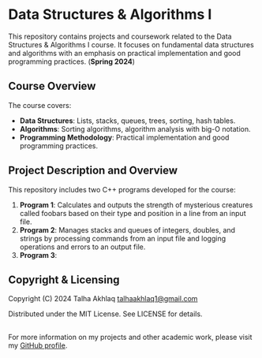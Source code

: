 # Data Structures & Algorithms I

This repository contains projects and coursework related to the Data Structures & Algorithms I course. It focuses on fundamental data structures and algorithms with an emphasis on practical implementation and good programming practices. (**Spring 2024**)

## Course Overview

The course covers:

- **Data Structures**: Lists, stacks, queues, trees, sorting, hash tables.
- **Algorithms**: Sorting algorithms, algorithm analysis with big-O notation.
- **Programming Methodology**: Practical implementation and good programming practices.

## Project Description and Overview

This repository includes two C++ programs developed for the course:

1. **Program 1**: Calculates and outputs the strength of mysterious creatures called foobars based on their type and position in a line from an input file.
2. **Program 2**: Manages stacks and queues of integers, doubles, and strings by processing commands from an input file and logging operations and errors to an output file.
3. **Program 3**:

## Copyright & Licensing

Copyright (C) 2024 Talha Akhlaq <talhaakhlaq1@gmail.com>

Distributed under the MIT License. See LICENSE for details.
##

For more information on my projects and other academic work, please visit my [GitHub profile](https://github.com/TalhaAkhlaq).
